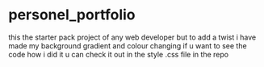 # personel_portfolio
this the starter pack project of any web developer 
but to add a twist i have made my background gradient and colour changing if u want to see the code how i did it u can check it  out in  the style .css file in the repo
